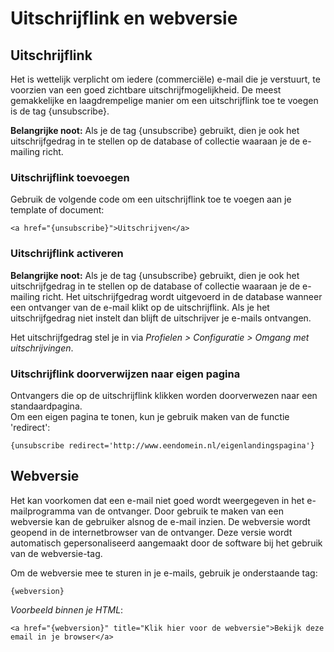 # Uitschrijflink en webversie

## Uitschrijflink
Het is wettelijk verplicht om iedere (commerciële) e-mail die je verstuurt, te voorzien van een goed zichtbare uitschrijfmogelijkheid. De meest gemakkelijke en laagdrempelige manier om een uitschrijflink toe te voegen is de tag {unsubscribe}.

**Belangrijke noot:** Als je de tag {unsubscribe} gebruikt, dien je ook het uitschrijfgedrag in te stellen op de database of collectie waaraan je de e-mailing richt.

### Uitschrijflink toevoegen
Gebruik de volgende code om een uitschrijflink toe te voegen aan je template of document:

`<a href="{unsubscribe}">Uitschrijven</a>`

### Uitschrijflink activeren
**Belangrijke noot:** Als je de tag {unsubscribe} gebruikt, dien je ook het uitschrijfgedrag in te stellen op de database of collectie waaraan je de e-mailing richt. Het uitschrijfgedrag wordt uitgevoerd in de database wanneer een ontvanger van de e-mail klikt op de uitschrijflink. Als je het uitschrijfgedrag niet instelt dan blijft de uitschrijver je e-mails ontvangen.

Het uitschrijfgedrag stel je in via *Profielen > Configuratie > Omgang met uitschrijvingen*.

### Uitschrijflink doorverwijzen naar eigen pagina  
Ontvangers die op de uitschrijflink klikken worden doorverwezen naar een standaardpagina.  
Om een eigen pagina te tonen, kun je gebruik maken van de functie 'redirect':

`{unsubscribe redirect='http://www.eendomein.nl/eigenlandingspagina'}`

## Webversie
Het kan voorkomen dat een e-mail niet goed wordt weergegeven in het e-mailprogramma van de ontvanger. Door gebruik te maken van een webversie kan de gebruiker alsnog de e-mail inzien. De webversie wordt geopend in de internetbrowser van de ontvanger. Deze versie wordt automatisch gepersonaliseerd aangemaakt door de software bij het gebruik van de webversie-tag.

Om de webversie mee te sturen in je e-mails, gebruik je onderstaande tag:

`{webversion}`

*Voorbeeld binnen je HTML*:

`<a href="{webversion}" title="Klik hier voor de webversie">Bekijk deze email in je browser</a>`
